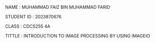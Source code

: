 NAME : MUHAMMAD FAIZ BIN MUHAMMAD FARID

STUDENT ID : 2023870676

CLASS : CDCS255 4A

TITTLE :	INTRODUCTION TO IMAGE PROCESSING BY USING IMAGEIO
